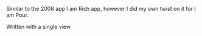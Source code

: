 Similar to the 2008 app I am Rich app, however I did my own twist on it for I am Pour.

Written with a single view 
